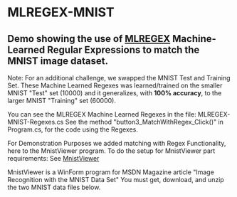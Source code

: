 # MLREGEX-MNIST
## Demo showing the use of [MLREGEX](https://www.mlregex.com/About) Machine-Learned Regular Expressions to match the MNIST image dataset.  

 Note: For an additional challenge, we swapped the MNIST Test and Training Set.
 These Machine Learned Regexes was learned/trained on the smaller MNIST "Test" set (10000)
 and it generalizes, with **100% accuracy**, to the larger MNIST "Training" set (60000).
                                                                           
  You can see the MLREGEX Machine Learned Regexes in the file: MLREGEX-MNIST-Regexes.cs
  See the method "button3_MatchWithRegex_Click()" in Program.cs, for the code using the Regexes.
                                                                           
 For Demonstration Purposes we added matching with Regex Functionality, here to the MnistViewer program.
 To do the setup for MnistViewer part requirements:
    See [MnistViewer](https://learn.microsoft.com/en-us/archive/msdn-magazine/2014/june/test-run-working-with-the-mnist-image-recognition-data-set)

 MnistViewer is a WinForm program for MSDN Magazine article "Image Recognition with the MNIST Data Set"
 You must get, download, and unzip the two MNIST data files below.

